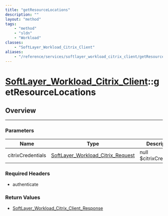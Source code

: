 ```yaml
---
title: "getResourceLocations"
description: ""
layout: "method"
tags:
    - "method"
    - "sldn"
    - "Workload"
classes:
    - "SoftLayer_Workload_Citrix_Client"
aliases:
    - "/reference/services/softlayer_workload_citrix_client/getResourceLocations"
---
```

# [SoftLayer_Workload_Citrix_Client](/reference/services/SoftLayer_Workload_Citrix_Client)::getResourceLocations





## Overview 


-----

### Parameters 
|Name | Type | Description |
| --- | --- | --- |
|citrixCredentials| <a href='/reference/datatypes/SoftLayer_Workload_Citrix_Request'>SoftLayer_Workload_Citrix_Request </a>| null $citrixCredentials|


### Required Headers
* authenticate


### Return Values
* <a href='/reference/datatypes/SoftLayer_Workload_Citrix_Client_Response'>SoftLayer_Workload_Citrix_Client_Response </a>




